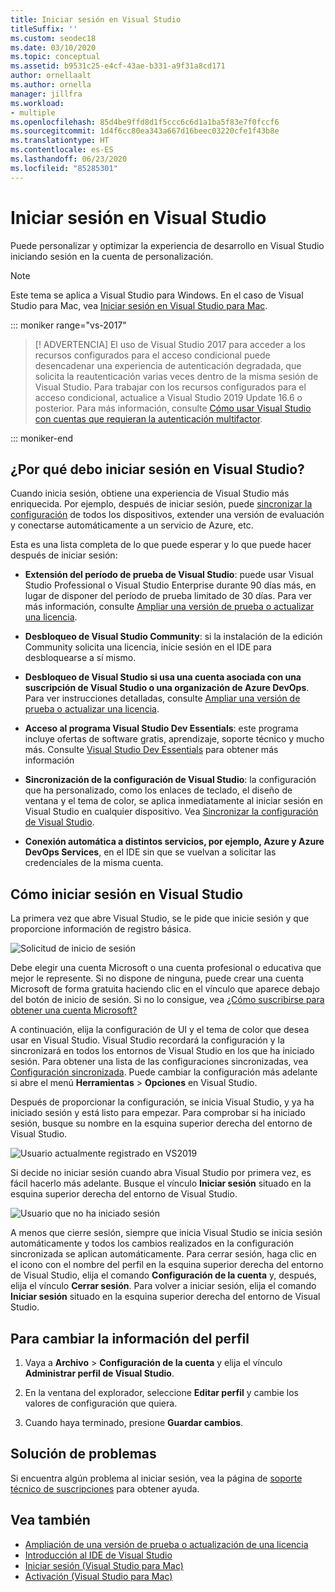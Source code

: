 ```yaml
---
title: Iniciar sesión en Visual Studio
titleSuffix: ''
ms.custom: seodec18
ms.date: 03/10/2020
ms.topic: conceptual
ms.assetid: b9531c25-e4cf-43ae-b331-a9f31a8cd171
author: ornellaalt
ms.author: ornella
manager: jillfra
ms.workload:
- multiple
ms.openlocfilehash: 85d4be9ffd8d1f5ccc6c6d1a1ba5f83e7f0fccf6
ms.sourcegitcommit: 1d4f6cc80ea343a667d16beec03220cfe1f43b8e
ms.translationtype: HT
ms.contentlocale: es-ES
ms.lasthandoff: 06/23/2020
ms.locfileid: "85285301"
---
```

# <a name="sign-in-to-visual-studio"></a>Iniciar sesión en Visual Studio

Puede personalizar y optimizar la experiencia de desarrollo en Visual Studio iniciando sesión en la cuenta de personalización.

> [!NOTE]
> Este tema se aplica a Visual Studio para Windows. En el caso de Visual Studio para Mac, vea [Iniciar sesión en Visual Studio para Mac](/visualstudio/mac/signing-in).

::: moniker range="vs-2017"

> [! ADVERTENCIA] El uso de Visual Studio 2017 para acceder a los recursos configurados para el acceso condicional puede desencadenar una experiencia de autenticación degradada, que solicita la reautenticación varias veces dentro de la misma sesión de Visual Studio. 
> Para trabajar con los recursos configurados para el acceso condicional, actualice a Visual Studio 2019 Update 16.6 o posterior. Para más información, consulte [Cómo usar Visual Studio con cuentas que requieran la autenticación multifactor](work-with-multi-factor-authentication.md).

::: moniker-end

## <a name="why-should-i-sign-in-to-visual-studio"></a>¿Por qué debo iniciar sesión en Visual Studio?

Cuando inicia sesión, obtiene una experiencia de Visual Studio más enriquecida. Por ejemplo, después de iniciar sesión, puede [sincronizar la configuración](synchronized-settings-in-visual-studio.md) de todos los dispositivos, extender una versión de evaluación y conectarse automáticamente a un servicio de Azure, etc.

Esta es una lista completa de lo que puede esperar y lo que puede hacer después de iniciar sesión:
- **Extensión del período de prueba de Visual Studio**: puede usar Visual Studio Professional o Visual Studio Enterprise durante 90 días más, en lugar de disponer del período de prueba limitado de 30 días. Para ver más información, consulte [Ampliar una versión de prueba o actualizar una licencia](../ide/how-to-unlock-visual-studio.md).

- **Desbloqueo de Visual Studio Community**: si la instalación de la edición Community solicita una licencia, inicie sesión en el IDE para desbloquearse a sí mismo.

- **Desbloqueo de Visual Studio si usa una cuenta asociada con una suscripción de Visual Studio o una organización de Azure DevOps**. Para ver instrucciones detalladas, consulte [Ampliar una versión de prueba o actualizar una licencia](../ide/how-to-unlock-visual-studio.md).

- **Acceso al programa Visual Studio Dev Essentials**: este programa incluye ofertas de software gratis, aprendizaje, soporte técnico y mucho más. Consulte [Visual Studio Dev Essentials](https://visualstudio.microsoft.com/dev-essentials/) para obtener más información

- **Sincronización de la configuración de Visual Studio**: la configuración que ha personalizado, como los enlaces de teclado, el diseño de ventana y el tema de color, se aplica inmediatamente al iniciar sesión en Visual Studio en cualquier dispositivo. Vea [Sincronizar la configuración de Visual Studio](../ide/synchronized-settings-in-visual-studio.md).

- **Conexión automática a distintos servicios, por ejemplo, Azure y Azure DevOps Services**, en el IDE sin que se vuelvan a solicitar las credenciales de la misma cuenta.

## <a name="how-to-sign-in-to-visual-studio"></a>Cómo iniciar sesión en Visual Studio

La primera vez que abre Visual Studio, se le pide que inicie sesión y que proporcione información de registro básica. 

![Solicitud de inicio de sesión](../ide/media/vs2019_signinpopup.png)

Debe elegir una cuenta Microsoft o una cuenta profesional o educativa que mejor le represente. Si no dispone de ninguna, puede crear una cuenta Microsoft de forma gratuita haciendo clic en el vínculo que aparece debajo del botón de inicio de sesión. Si no lo consigue, vea [¿Cómo suscribirse para obtener una cuenta Microsoft?](https://support.microsoft.com/help/4026324/microsoft-account-how-to-create)

A continuación, elija la configuración de UI y el tema de color que desea usar en Visual Studio. Visual Studio recordará la configuración y la sincronizará en todos los entornos de Visual Studio en los que ha iniciado sesión. Para obtener una lista de las configuraciones sincronizadas, vea [Configuración sincronizada](../ide/synchronized-settings-in-visual-studio.md). Puede cambiar la configuración más adelante si abre el menú **Herramientas** > **Opciones** en Visual Studio.

Después de proporcionar la configuración, se inicia Visual Studio, y ya ha iniciado sesión y está listo para empezar. Para comprobar si ha iniciado sesión, busque su nombre en la esquina superior derecha del entorno de Visual Studio.

![Usuario actualmente registrado en VS2019](../ide/media/vs2019_username.png)

Si decide no iniciar sesión cuando abra Visual Studio por primera vez, es fácil hacerlo más adelante. Busque el vínculo **Iniciar sesión** situado en la esquina superior derecha del entorno de Visual Studio. 

![Usuario que no ha iniciado sesión](../ide/media/vs2019_usernotsignedin.png)

A menos que cierre sesión, siempre que inicia Visual Studio se inicia sesión automáticamente y todos los cambios realizados en la configuración sincronizada se aplican automáticamente. Para cerrar sesión, haga clic en el icono con el nombre del perfil en la esquina superior derecha del entorno de Visual Studio, elija el comando **Configuración de la cuenta** y, después, elija el vínculo **Cerrar sesión**. Para volver a iniciar sesión, elija el comando **Iniciar sesión** situado en la esquina superior derecha del entorno de Visual Studio.

## <a name="to-change-your-profile-information"></a>Para cambiar la información del perfil

1. Vaya a **Archivo** > **Configuración de la cuenta** y elija el vínculo **Administrar perfil de Visual Studio**.

1. En la ventana del explorador, seleccione **Editar perfil** y cambie los valores de configuración que quiera.

1. Cuando haya terminado, presione **Guardar cambios**.

## <a name="troubleshooting"></a>Solución de problemas

Si encuentra algún problema al iniciar sesión, vea la página de [soporte técnico de suscripciones](https://visualstudio.microsoft.com/subscriptions/support/) para obtener ayuda.

## <a name="see-also"></a>Vea también

* [Ampliación de una versión de prueba o actualización de una licencia](../ide/how-to-unlock-visual-studio.md)
* [Introducción al IDE de Visual Studio](../get-started/visual-studio-ide.md)
* [Iniciar sesión (Visual Studio para Mac)](/visualstudio/mac/signing-in)
* [Activación (Visual Studio para Mac)](/visualstudio/mac/activation)

